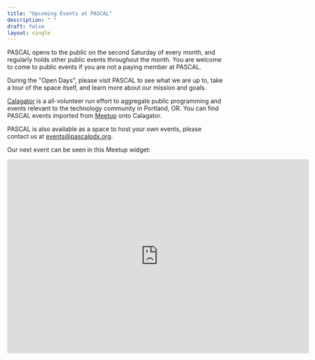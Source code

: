 ```yaml
---
title: "Upcoming Events at PASCAL"
description: " "
draft: false
layout: single
---
```


PASCAL opens to the public on the second Saturday of every month, and regularly holds other public events throughout the month. You are welcome to come to public events if you are not a paying member at PASCAL.

During the "Open Days", please visit PASCAL to see what we are up to, take a tour of the space itself, and learn more about our mission and goals.

[Calagator](https://calagator.org/) is a all-volunteer run effort to aggregate public programming and events relevant to the technology community in Portland, OR. You can find PASCAL events imported from [Meetup](https://www.meetup.com/pascalhackerspace/) onto Calagator. 

PASCAL is also available as a space to host your own events, please contact us at [events@pascalpdx.org](mailto:events@pascalpdx.org).

Our next event can be seen in this Meetup widget:

<iframe width="700" height="450" src="https://meetu.ps/3jnnl7" frameborder="0"></iframe>